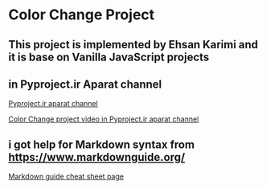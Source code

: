 # Color Change Project

## This project is implemented by Ehsan Karimi and it is base on Vanilla JavaScript projects
## in Pyproject.ir Aparat channel
[Pyproject.ir aparat channel](https://www.aparat.com/mejomba)

[Color Change project video in Pyproject.ir aparat channel](https://www.aparat.com/v/m26km59?playlist=4826734)

## i got help for Markdown syntax from https://www.markdownguide.org/
[Markdown guide cheat sheet page](https://www.markdownguide.org/cheat-sheet/)



